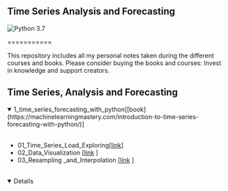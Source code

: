 ## Time Series Analysis and Forecasting

![Python 3.7](https://img.shields.io/badge/Python-3.7-blue.svg)

===========

This repository includes all my personal notes taken during the different courses and books.
Please consider buying the books and courses: Invest in knowledge and support creators.

## Time Series, Analysis and Forecasting

<details open>
<summary>1_time_series_forecasting_with_python[[book](https://machinelearningmastery.com/introduction-to-time-series-forecasting-with-python/)]</summary>
<br>
    <div class="tip" markdown="1"> </div>
  
   - 01_Time_Series_Load_Exploring[[link]( 1_time_series_forecasting_with_python/code/01_Time_Series_Load_Exploring.ipynb )]
   - 02_Data_Visualization [[link]( 1_time_series_forecasting_with_python/code/02_Data_Visualization.ipynb ) ]
   - 03_Resampling _and_Interpolation  [[link]( 1_time_series_forecasting_with_python/code/03_Resampling_and_Interpolation.ipynb ) ]    
  </md></br>
</details><details open>
